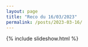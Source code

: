 ```yaml
---
layout: page
title: "Reco du 16/03/2023"
permalink: /posts/2023-03-16/
---
```

{% include slideshow.html %}